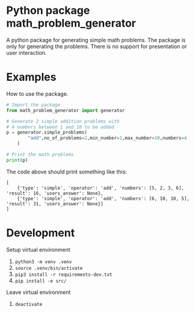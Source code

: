 # Python package math_problem_generator
A python package for generating simple math problems. The package is only for
generating the problems. There is no support for presentation or user interaction.

# Examples
How to use the package.

```python
# Import the package
from math_problem_generator import generator

# Generate 2 simple addition problems with
# 4 numbers between 1 and 10 to be added
p = generator.simple_problems(
        "add",no_of_problems=2,min_number=1,max_number=10,numbers=4
    )

# Print the math problems
print(p)
```

The code above should print something like this:
```
[
    {'type': 'simple', 'operator': 'add', 'numbers': [5, 2, 3, 6], 'result': 16, 'users_answer': None},
    {'type': 'simple', 'operator': 'add', 'numbers': [6, 10, 10, 5], 'result': 31, 'users_answer': None}]
]
```

# Development

Setup virtual environment
1. `python3 -m venv .venv`
2. `source .venv/bin/activate`
3. `pip3 install -r requirements-dev.txt`
4. `pip install -e src/`

Leave virtual environment
1. `deactivate`
